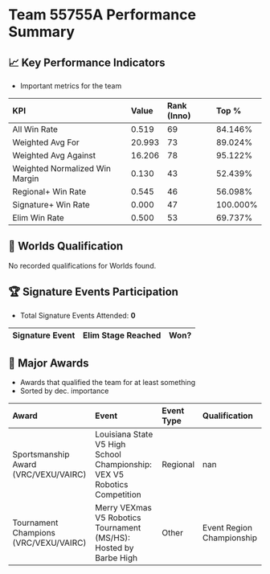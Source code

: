 # Team 55755A Performance Summary

## 📈 Key Performance Indicators
- Important metrics for the team

| KPI | Value | Rank (Inno) | Top % |
|:---|:-----|:----|:-----|
| All Win Rate | 0.519 | 69 | 84.146% |
| Weighted Avg For | 20.993 | 73 | 89.024% |
| Weighted Avg Against | 16.206 | 78 | 95.122% |
| Weighted Normalized Win Margin | 0.130 | 43 | 52.439% |
| Regional+ Win Rate | 0.545 | 46 | 56.098% |
| Signature+ Win Rate | 0.000 | 47 | 100.000% |
| Elim Win Rate | 0.500 | 53 | 69.737% |


## 🎯 Worlds Qualification
No recorded qualifications for Worlds found.

## 🏆 Signature Events Participation
- Total Signature Events Attended: **0**

| Signature Event | Elim Stage Reached | Won? |
|:----------------|:-------------------|:----|


## 🥇 Major Awards
- Awards that qualified the team for at least something
- Sorted by dec. importance

| Award | Event | Event Type | Qualification |
|:------|:------|:-----------|:--------------|
| Sportsmanship Award (VRC/VEXU/VAIRC) | Louisiana State V5 High School Championship: VEX V5 Robotics Competition | Regional | nan |
| Tournament Champions (VRC/VEXU/VAIRC) | Merry VEXmas V5 Robotics Tournament (MS/HS): Hosted by Barbe High | Other | Event Region Championship |


